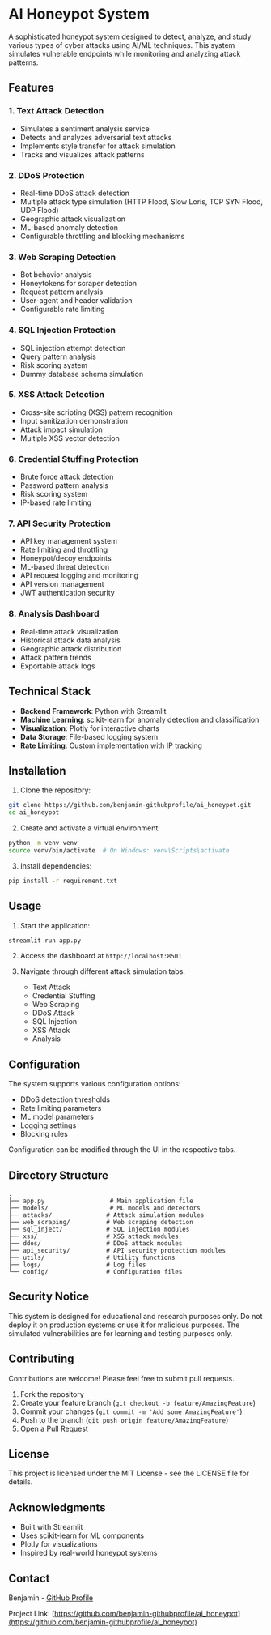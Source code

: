 # AI Honeypot System

A sophisticated honeypot system designed to detect, analyze, and study various types of cyber attacks using AI/ML techniques. This system simulates vulnerable endpoints while monitoring and analyzing attack patterns.

## Features

### 1. Text Attack Detection
- Simulates a sentiment analysis service
- Detects and analyzes adversarial text attacks
- Implements style transfer for attack simulation
- Tracks and visualizes attack patterns

### 2. DDoS Protection
- Real-time DDoS attack detection
- Multiple attack type simulation (HTTP Flood, Slow Loris, TCP SYN Flood, UDP Flood)
- Geographic attack visualization
- ML-based anomaly detection
- Configurable throttling and blocking mechanisms

### 3. Web Scraping Detection
- Bot behavior analysis
- Honeytokens for scraper detection
- Request pattern analysis
- User-agent and header validation
- Configurable rate limiting

### 4. SQL Injection Protection
- SQL injection attempt detection
- Query pattern analysis
- Risk scoring system
- Dummy database schema simulation

### 5. XSS Attack Detection
- Cross-site scripting (XSS) pattern recognition
- Input sanitization demonstration
- Attack impact simulation
- Multiple XSS vector detection

### 6. Credential Stuffing Protection
- Brute force attack detection
- Password pattern analysis
- Risk scoring system
- IP-based rate limiting

### 7. API Security Protection
- API key management system
- Rate limiting and throttling
- Honeypot/decoy endpoints
- ML-based threat detection
- API request logging and monitoring
- API version management
- JWT authentication security

### 8. Analysis Dashboard
- Real-time attack visualization
- Historical attack data analysis
- Geographic attack distribution
- Attack pattern trends
- Exportable attack logs

## Technical Stack

- **Backend Framework**: Python with Streamlit
- **Machine Learning**: scikit-learn for anomaly detection and classification
- **Visualization**: Plotly for interactive charts
- **Data Storage**: File-based logging system
- **Rate Limiting**: Custom implementation with IP tracking

## Installation

1. Clone the repository:
```bash
git clone https://github.com/benjamin-githubprofile/ai_honeypot.git
cd ai_honeypot
```

2. Create and activate a virtual environment:
```bash
python -m venv venv
source venv/bin/activate  # On Windows: venv\Scripts\activate
```

3. Install dependencies:
```bash
pip install -r requirement.txt
```

## Usage

1. Start the application:
```bash
streamlit run app.py
```

2. Access the dashboard at `http://localhost:8501`

3. Navigate through different attack simulation tabs:
   - Text Attack
   - Credential Stuffing
   - Web Scraping
   - DDoS Attack
   - SQL Injection
   - XSS Attack
   - Analysis

## Configuration

The system supports various configuration options:

- DDoS detection thresholds
- Rate limiting parameters
- ML model parameters
- Logging settings
- Blocking rules

Configuration can be modified through the UI in the respective tabs.

## Directory Structure

```
.
├── app.py                  # Main application file
├── models/                 # ML models and detectors
├── attacks/               # Attack simulation modules
├── web_scraping/          # Web scraping detection
├── sql_inject/            # SQL injection modules
├── xss/                   # XSS attack modules
├── ddos/                  # DDoS attack modules
├── api_security/          # API security protection modules
├── utils/                 # Utility functions
├── logs/                  # Log files
└── config/                # Configuration files
```

## Security Notice

This system is designed for educational and research purposes only. Do not deploy it on production systems or use it for malicious purposes. The simulated vulnerabilities are for learning and testing purposes only.

## Contributing

Contributions are welcome! Please feel free to submit pull requests.

1. Fork the repository
2. Create your feature branch (`git checkout -b feature/AmazingFeature`)
3. Commit your changes (`git commit -m 'Add some AmazingFeature'`)
4. Push to the branch (`git push origin feature/AmazingFeature`)
5. Open a Pull Request

## License

This project is licensed under the MIT License - see the LICENSE file for details.

## Acknowledgments

- Built with Streamlit
- Uses scikit-learn for ML components
- Plotly for visualizations
- Inspired by real-world honeypot systems

## Contact

Benjamin - [GitHub Profile](https://github.com/benjamin-githubprofile)

Project Link: [https://github.com/benjamin-githubprofile/ai_honeypot](https://github.com/benjamin-githubprofile/ai_honeypot)
